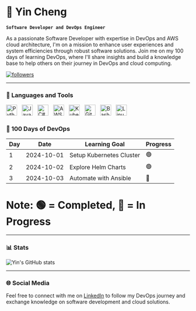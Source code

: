 # 🚀 Yin Cheng

**`Software Developer and DevOps Engineer`**

As a passionate Software Developer with expertise in DevOps and AWS cloud architecture, I'm on a mission to enhance user experiences and system efficiencies through robust software solutions. Join me on my 100 days of learning DevOps, where I'll share insights and build a knowledge base to help others on their journey in DevOps and cloud computing.

<p align="left">
   <a href="https://github.com/YinCheng?tab=followers">
      <img alt="followers" title="Follow me on Github" src="https://custom-icon-badges.demolab.com/github/followers/YinCheng?color=236ad3&labelColor=1155ba&style=for-the-badge&logo=person-add&label=Follow&logoColor=white"/></a>
</p>

---

### 🧰 Languages and Tools

<img align="left" alt="Python" width="30px" style="padding-right:10px;" src="https://cdn.jsdelivr.net/gh/devicons/devicon/icons/python/python-original.svg"/>
<img align="left" alt="Java" width="30px" style="padding-right:10px;" src="https://cdn.jsdelivr.net/gh/devicons/devicon/icons/java/java-original.svg"/>
<img align="left" alt="C#" width="30px" style="padding-right:10px;" src="https://cdn.jsdelivr.net/gh/devicons/devicon/icons/csharp/csharp-original.svg"/>
<img align="left" alt="AWS" width="30px" style="padding-right:10px;" src="https://cdn.jsdelivr.net/gh/devicons/devicon/icons/amazonwebservices/amazonwebservices-original.svg"/>
<img align="left" alt="Kubernetes" width="30px" style="padding-right:10px;" src="https://cdn.jsdelivr.net/gh/devicons/devicon/icons/kubernetes/kubernetes-plain.svg"/>
<img align="left" alt="GitLab" width="30px" style="padding-right:10px;" src="https://cdn.jsdelivr.net/gh/devicons/devicon/icons/gitlab/gitlab-original.svg"/>
<img align="left" alt="Bash" width="30px" style="padding-right:10px;" src="https://cdn.jsdelivr.net/gh/devicons/devicon/icons/bash/bash-original.svg"/>
<img align="left" alt="Linux" width="30px" style="padding-right:10px;" src="https://cdn.jsdelivr.net/gh/devicons/devicon/icons/linux/linux-original.svg"/>
<br />

#

### 📅 100 Days of DevOps

| Day  | Date       | Learning Goal           | Progress |
|------|------------|-------------------------|----------|
| 1    | 2024-10-01 | Setup Kubernetes Cluster| 🟢       |
| 2    | 2024-10-02 | Explore Helm Charts     | 🟢       |
| 3    | 2024-10-03 | Automate with Ansible   | 🔴       |

# Note: 🟢 = Completed, 🔴 = In Progress

---

### 📊 Stats

![Yin's GitHub stats](https://github-readme-stats.vercel.app/api?username=YinCheng&show_icons=true&theme=gruvbox)

---

### 🌐 Social Media

Feel free to connect with me on [LinkedIn](https://linkedin.com/in/yin-cheng) to follow my DevOps journey and exchange knowledge on software development and cloud solutions.

